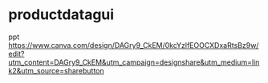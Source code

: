 # productdatagui
ppt
https://www.canva.com/design/DAGry9_CkEM/0kcYzlfEOOCXDxaRtsBz9w/edit?utm_content=DAGry9_CkEM&utm_campaign=designshare&utm_medium=link2&utm_source=sharebutton
